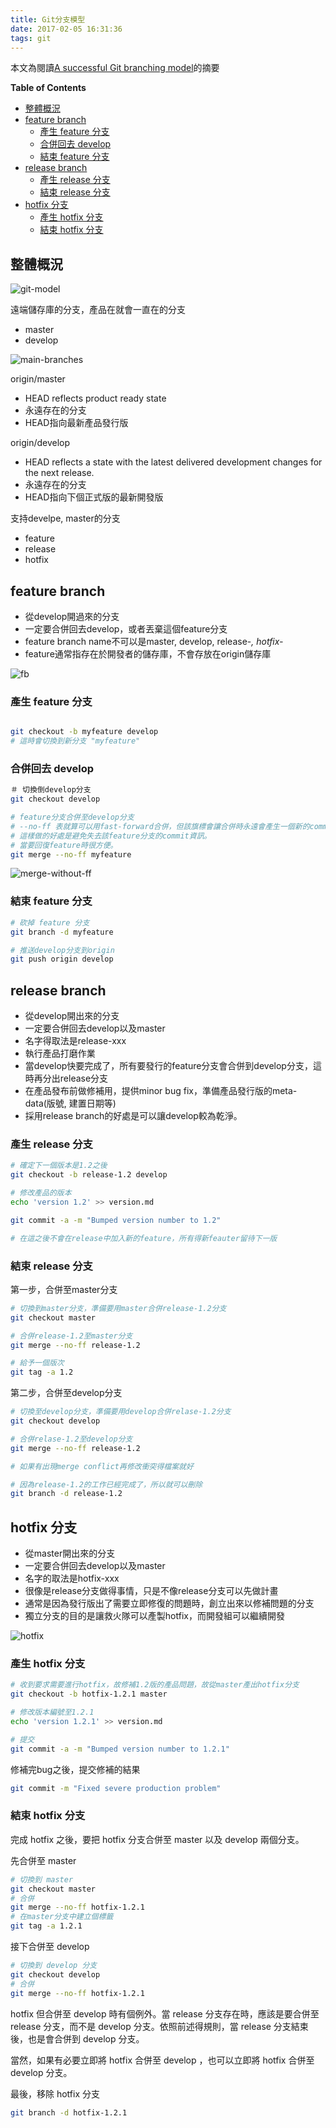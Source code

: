```yaml
---
title: Git分支模型
date: 2017-02-05 16:31:36
tags: git
---
```


本文為閱讀[A successful Git branching model](http://nvie.com/posts/a-successful-git-branching-model/)的摘要

<!-- START doctoc generated TOC please keep comment here to allow auto update -->
<!-- DON'T EDIT THIS SECTION, INSTEAD RE-RUN doctoc TO UPDATE -->
**Table of Contents**

- [整體概況](#%E6%95%B4%E9%AB%94%E6%A6%82%E6%B3%81)
- [feature branch](#feature-branch)
  - [產生 feature 分支](#%E7%94%A2%E7%94%9F-feature-%E5%88%86%E6%94%AF)
  - [合併回去 develop](#%E5%90%88%E4%BD%B5%E5%9B%9E%E5%8E%BB-develop)
  - [結束 feature 分支](#%E7%B5%90%E6%9D%9F-feature-%E5%88%86%E6%94%AF)
- [release branch](#release-branch)
  - [產生 release 分支](#%E7%94%A2%E7%94%9F-release-%E5%88%86%E6%94%AF)
  - [結束 release 分支](#%E7%B5%90%E6%9D%9F-release-%E5%88%86%E6%94%AF)
- [hotfix 分支](#hotfix-%E5%88%86%E6%94%AF)
  - [產生 hotfix 分支](#%E7%94%A2%E7%94%9F-hotfix-%E5%88%86%E6%94%AF)
  - [結束 hotfix 分支](#%E7%B5%90%E6%9D%9F-hotfix-%E5%88%86%E6%94%AF)

<!-- END doctoc generated TOC please keep comment here to allow auto update -->

## 整體概況

![git-model](git-model.png)

遠端儲存庫的分支，產品在就會一直在的分支
- master
- develop

![main-branches](main-branches.png)

origin/master
- HEAD reflects product ready state
- 永遠存在的分支
- HEAD指向最新產品發行版

origin/develop
- HEAD reflects a state with the latest delivered development changes for the next release.
- 永遠存在的分支
- HEAD指向下個正式版的最新開發版 

支持develpe, master的分支
- feature
- release
- hotfix

## feature branch
- 從develop開過來的分支
- 一定要合併回去develop，或者丟棄這個feature分支
- feature branch name不可以是master, develop, release-*, hotfix-*
- feature通常指存在於開發者的儲存庫，不會存放在origin儲存庫

![fb](fb.png)

### 產生 feature 分支
```bash

git checkout -b myfeature develop
# 這時會切換到新分支 "myfeature"
```
### 合併回去 develop 
``` bash
＃ 切換倒develop分支
git checkout develop

# feature分支合併至develop分支
# --no-ff 表就算可以用fast-forward合併，但該旗標會讓合併時永遠會產生一個新的commit
# 這樣做的好處是避免失去該feature分支的commit資訊。
# 當要回復feature時很方便。
git merge --no-ff myfeature
```
![merge-without-ff](merge-without-ff.png)

### 結束 feature 分支
```bash
# 砍掉 feature 分支
git branch -d myfeature

# 推送develop分支到origin
git push origin develop
```

## release branch
- 從develop開出來的分支
- 一定要合併回去develop以及master
- 名字得取法是release-xxx
- 執行產品打磨作業
- 當develop快要完成了，所有要發行的feature分支會合併到develop分支，這時再分出release分支
- 在產品發布前做修補用，提供minor bug fix，準備產品發行版的meta-data(版號, 建置日期等)
- 採用release branch的好處是可以讓develop較為乾淨。

### 產生 release 分支

```bash
# 確定下一個版本是1.2之後
git checkout -b release-1.2 develop

# 修改產品的版本
echo 'version 1.2' >> version.md

git commit -a -m "Bumped version number to 1.2"

# 在這之後不會在release中加入新的feature，所有得新feauter留待下一版
```

### 結束 release 分支

第一步，合併至master分支
```bash
# 切換到master分支，準備要用master合併release-1.2分支
git checkout master

# 合併release-1.2至master分支
git merge --no-ff release-1.2

# 給予一個版次
git tag -a 1.2 
```
第二步，合併至develop分支
```bash
# 切換至develop分支，準備要用develop合併relase-1.2分支
git checkout develop

# 合併relase-1.2至develop分支
git merge --no-ff release-1.2

# 如果有出現merge conflict再修改衝突得檔案就好
```

```bash
# 因為release-1.2的工作已經完成了，所以就可以刪除
git branch -d release-1.2
```

## hotfix 分支
- 從master開出來的分支
- 一定要合併回去develop以及master
- 名字的取法是hotfix-xxx
- 很像是release分支做得事情，只是不像release分支可以先做計畫
- 通常是因為發行版出了需要立即修復的問題時，創立出來以修補問題的分支
- 獨立分支的目的是讓救火隊可以產製hotfix，而開發組可以繼續開發

![hotfix](hotfix.png)

### 產生 hotfix 分支

```bash
# 收到要求需要進行hotfix，故修補1.2版的產品問題，故從master產出hotfix分支
git checkout -b hotfix-1.2.1 master

# 修改版本編號至1.2.1
echo 'version 1.2.1' >> version.md

# 提交
git commit -a -m "Bumped version number to 1.2.1"
```
修補完bug之後，提交修補的結果

```bash
git commit -m "Fixed severe production problem"
```
### 結束 hotfix 分支
完成 hotfix 之後，要把 hotfix 分支合併至 master 以及 develop 兩個分支。

先合併至 master
```bash
# 切換到 master
git checkout master
# 合併
git merge --no-ff hotfix-1.2.1
# 在master分支中建立個標籤
git tag -a 1.2.1
```
接下合併至 develop
```bash
# 切換到 develop 分支
git checkout develop
# 合併
git merge --no-ff hotfix-1.2.1
```
hotfix 但合併至 develop 時有個例外。當 release 分支存在時，應該是要合併至 release 分支，而不是 develop 分支。依照前述得規則，當 release 分支結束後，也是會合併到 develop 分支。

當然，如果有必要立即將 hotfix 合併至 develop ，也可以立即將 hotfix 合併至 develop 分支。

最後，移除 hotfix 分支
```bash
git branch -d hotfix-1.2.1
```


